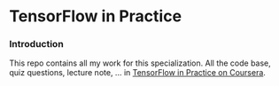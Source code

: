 # TensorFlow in Practice

### Introduction

This repo contains all my work for this specialization. All the code base, quiz questions, lecture note, ... in [TensorFlow in Practice on Coursera](https://www.deeplearning.ai/tensorflow-in-practice/).
